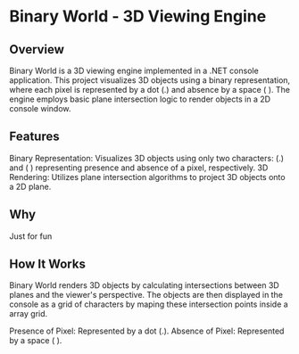 # Binary World - 3D Viewing Engine
## Overview
Binary World is a 3D viewing engine implemented in a .NET console application. This project visualizes 3D objects using a binary representation, where each pixel is represented by a dot (.) and absence by a space ( ). The engine employs basic plane intersection logic to render objects in a 2D console window.

## Features
Binary Representation: Visualizes 3D objects using only two characters: (.) and ( ) representing presence and absence of a pixel, respectively.
3D Rendering: Utilizes plane intersection algorithms to project 3D objects onto a 2D plane.

## Why
Just for fun 

## How It Works
Binary World renders 3D objects by calculating intersections between 3D planes and the viewer's perspective. The objects are then displayed in the console as a grid of characters by maping these intersection points inside a array grid.

Presence of Pixel: Represented by a dot (.).
Absence of Pixel: Represented by a space ( ).
